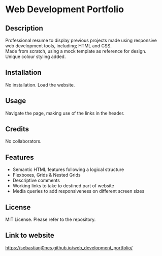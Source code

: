 # Web Development Portfolio

## Description
Professional resume to display previous projects made using responsive web development tools, including; HTML and CSS.
<br/>
Made from scratch, using a mock template as reference for design.
<br/>
Unique colour styling added.

## Installation 
No installation. Load the website.


## Usage
Navigate the page, making use of the links in the header. 


## Credits
No collaborators.


## Features

- Semantic HTML features following a logical structure
- Flexboxes, Grids & Nested Grids 
- Descriptive comments 
- Working links to take to destined part of website
- Media queries to add responsiveness on different screen sizes



## License
MIT License. Please refer to the repository.


## Link to website
https://sebastianj0nes.github.io/web_development_portfolio/